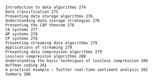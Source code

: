 		Introduction to data algorithms 274
		Data classification 275
		Presenting data storage algorithms 276
		Understanding data storage strategies 276
		Presenting the CAP theorem 276
		CA systems 277
		AP systems 278
		CP systems 278
		Presenting streaming data algorithms 279
		Applications of streaming 279
		Presenting data compression algorithms 279
		Lossless compression algorithms 280
		Understanding the basic techniques of lossless compression 280
		Huffman coding 281
		A practical example – Twitter real-time sentiment analysis 282
		Summary 286
